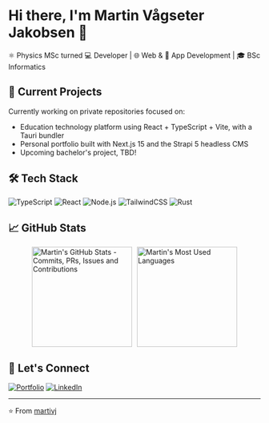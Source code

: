 # Hi there, I'm Martin Vågseter Jakobsen 👋

⚛️ Physics MSc turned 💻 Developer | 🌐 Web & 📱 App Development | 🎓 BSc Informatics

## 🔭 Current Projects
Currently working on private repositories focused on:
- Education technology platform using React + TypeScript + Vite, with a Tauri bundler
- Personal portfolio built with Next.js 15 and the Strapi 5 headless CMS
- Upcoming bachelor's project, TBD!

## 🛠️ Tech Stack
![TypeScript](https://img.shields.io/badge/-TypeScript-3178C6?style=flat-square&logo=typescript&logoColor=white)
![React](https://img.shields.io/badge/-React-61DAFB?style=flat-square&logo=react&logoColor=black)
![Node.js](https://img.shields.io/badge/-Node.js-339933?style=flat-square&logo=node.js&logoColor=white)
![TailwindCSS](https://img.shields.io/badge/-TailwindCSS-38B2AC?style=flat-square&logo=tailwind-css&logoColor=white)
![Rust](https://img.shields.io/badge/-Rust-DEA584?style=flat-square&logo=rust&logoColor=black)

## 📈 GitHub Stats
<div style="display: flex; justify-content: center; gap: 10px;">
  <img 
    height=200 
    src="https://github-readme-stats-git-master-martivj-private.vercel.app/api?username=martivj&show_icons=true&theme=dracula&line_height=29" 
    alt="Martin's GitHub Stats - Commits, PRs, Issues and Contributions" />
  <img 
    height=200 
    src="https://github-readme-stats-git-master-martivj-private.vercel.app/api/top-langs/?username=martivj&layout=donut&theme=dracula&jupyter%20notebook" 
    alt="Martin's Most Used Languages" />
</div>

## 🤝 Let's Connect
[![Portfolio](https://img.shields.io/badge/-Portfolio-000000?style=flat-square&logo=react&logoColor=white)](https://martivj.com)
[![LinkedIn](https://img.shields.io/badge/-LinkedIn-0077B5?style=flat-square&logo=linkedin&logoColor=white)](https://linkedin.com/in/martin-vågseter-jakobsen-57157a224/)

---
⭐️ From [martivj](https://github.com/martivj)
